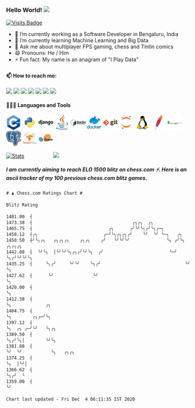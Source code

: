   ### Hello World!  <img src="https://github.com/sciencepal/sciencepal/blob/master/assets/Hi.gif" width="29px">
  [![Visits Badge](https://badges.pufler.dev/visits/sciencepal/sciencepal)](https://badges.pufler.dev/visits/sciencepal/sciencepal)
  
  - 🔭 I’m currently working as a Software Developer in Bengaluru, India
  - 🌱 I’m currently learning Machine Learning and Big Data
  - 💬 Ask me about multiplayer FPS gaming, chess and Tintin comics
  - 😄 Pronouns: He / Him
  - ⚡ Fun fact: My name is an anagram of "I Play Data"
  
  #### 📫 How to reach me:   
  [<img src="https://upload.wikimedia.org/wikipedia/commons/8/83/Steam_icon_logo.svg" width="3.5%"/>](https://steamcommunity.com/id/mongocds/)
  [<img src="https://github.com/sciencepal/sciencepal/blob/master/assets/discord-round.svg" width="3.5%"/>](https://discord.gg/MnUUbHe)
  [<img src="https://img.icons8.com/color/48/000000/twitter.png" width="3.5%"/>](https://twitter.com/sciencepal)
  [<img src="https://img.icons8.com/color/48/000000/linkedin.png" width="3.5%"/>](https://www.linkedin.com/in/adityapal1/)
  [<img src="https://img.icons8.com/fluent/48/000000/facebook-new.png" width="3.5%"/>](https://www.facebook.com/sciencepal/)
  [<img src="https://img.icons8.com/fluent/48/000000/instagram-new.png" width="3.5%"/>](https://www.instagram.com/aditya_sciencepal/)
  <a href="mailto:aditya.pal.science@gmail.com"> <img src="https://img.icons8.com/fluent/48/000000/gmail.png" width="3.5%"/> </a>
  
  #### 👨🏻‍💻 Languages and Tools <br />
  <code><img height="40" src="https://raw.githubusercontent.com/github/explore/80688e429a7d4ef2fca1e82350fe8e3517d3494d/topics/cpp/cpp.png"></code>
  <code><img height="40" src="https://raw.githubusercontent.com/github/explore/80688e429a7d4ef2fca1e82350fe8e3517d3494d/topics/python/python.png"></code>
  <code><img height="40" src="https://raw.githubusercontent.com/github/explore/80688e429a7d4ef2fca1e82350fe8e3517d3494d/topics/django/django.png"></code>
  <code><img height="40" src="https://raw.githubusercontent.com/github/explore/80688e429a7d4ef2fca1e82350fe8e3517d3494d/topics/java/java.png"></code>
  <code><img height="40" src="https://raw.githubusercontent.com/github/explore/80688e429a7d4ef2fca1e82350fe8e3517d3494d/topics/bash/bash.png"></code>
  <code><img height="40" src="https://raw.githubusercontent.com/github/explore/80688e429a7d4ef2fca1e82350fe8e3517d3494d/topics/docker/docker.png"></code>
  <code><img height="40" src="https://raw.githubusercontent.com/github/explore/80688e429a7d4ef2fca1e82350fe8e3517d3494d/topics/git/git.png"></code>
  <code><img height="40" src="https://raw.githubusercontent.com/github/explore/80688e429a7d4ef2fca1e82350fe8e3517d3494d/topics/jupyter-notebook/jupyter-notebook.png"></code>
  <code><img height="40" src="https://raw.githubusercontent.com/github/explore/80688e429a7d4ef2fca1e82350fe8e3517d3494d/topics/linux/linux.png"></code>
  <code><img height="40" src="https://raw.githubusercontent.com/github/explore/80688e429a7d4ef2fca1e82350fe8e3517d3494d/topics/maven/maven.png"></code>
  <code><img height="40" src="https://raw.githubusercontent.com/github/explore/80688e429a7d4ef2fca1e82350fe8e3517d3494d/topics/mongodb/mongodb.png"></code>
  <code><img height="40" src="https://raw.githubusercontent.com/github/explore/80688e429a7d4ef2fca1e82350fe8e3517d3494d/topics/postgresql/postgresql.png"></code>
  <code><img height="40" src="https://raw.githubusercontent.com/github/explore/80688e429a7d4ef2fca1e82350fe8e3517d3494d/topics/tensorflow/tensorflow.png"></code>
  <code><img height="40" src="https://raw.githubusercontent.com/github/explore/80688e429a7d4ef2fca1e82350fe8e3517d3494d/topics/scikit-learn/scikit-learn.png"></code>
  
  [![Stats](https://github-readme-stats.vercel.app/api?username=sciencepal&show_icons=true&theme=radical)](https://github-readme-stats.vercel.app/api?username=sciencepal&show_icons=true&theme=radical)&nbsp; &nbsp; &nbsp; &nbsp; &nbsp; &nbsp; &nbsp; &nbsp; &nbsp; &nbsp; <img src="https://github.com/sciencepal/sciencepal/blob/master/assets/saved.gif" width="195">
  
  ##### I am currently aiming to reach ELO 1500 blitz on chess.com ⚡. Here is an ascii tracker of my 100 previous chess.com blitz games.

  ```
  # ♟︎ Chess.com Ratings Chart #
  
  Blitz Rating

 1481.00  ┤
 1473.38  ┤                                      ╭╮╭╮  ╭╮
 1465.75  ┤                             ╭╮      ╭╯╰╯╰╮╭╯╰╮╭─╮
 1458.12  ┤╭╮                         ╭─╯╰╮╭╮╭╮╭╯    ╰╯  ╰╯ ╰─╮   ╭╮
 1450.50  ┼╯╰╮╭╮   ╭╮╭╮╭╮    ╭╮╭╮    ╭╯   ╰╯╰╯╰╯              ╰╮ ╭╯╰╮  ╭╮╭╮╭╮
 1442.88  ┤  ╰╯╰╮  │╰╯╰╯╰╮╭╮╭╯╰╯╰╮  ╭╯                         ╰─╯  ╰╮╭╯╰╯╰╯╰╮
 1435.25  ┤     ╰╮╭╯     ╰╯╰╯    ╰╮╭╯                                ╰╯      ╰╮
 1427.62  ┤      ╰╯               ╰╯                                          ╰╮
 1420.00  ┤                                                                    ╰╮
 1412.38  ┤                                                                     ╰╮             ╭╮
 1404.75  ┤                                                                      ╰╮        ╭╮╭─╯╰╮
 1397.12  ┤                                                                       ╰╮  ╭╮ ╭─╯╰╯   ╰╮╭╮
 1389.50  ┤                                                                        ╰╮╭╯╰╮│        ╰╯╰╮
 1381.88  ┤                                                                         ╰╯  ╰╯           ╰╮   ╭╮╭╮
 1374.25  ┤                                                                                           ╰╮  │╰╯│
 1366.62  ┤                                                                                            ╰╮╭╯  ╰
 1359.00  ┤                                                                                             ╰╯

Chart last updated - Fri Dec  4 06:11:35 IST 2020  
  ```
  
